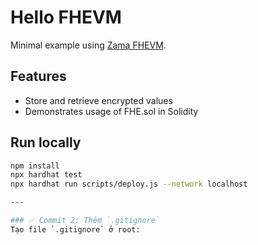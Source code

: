 # Hello FHEVM

Minimal example using [Zama FHEVM](https://github.com/zama-ai/fhevm).

## Features
- Store and retrieve encrypted values
- Demonstrates usage of FHE.sol in Solidity
## Run locally
```bash
npm install
npx hardhat test
npx hardhat run scripts/deploy.js --network localhost

---

### ✅ Commit 2: Thêm `.gitignore`
Tạo file `.gitignore` ở root:  
